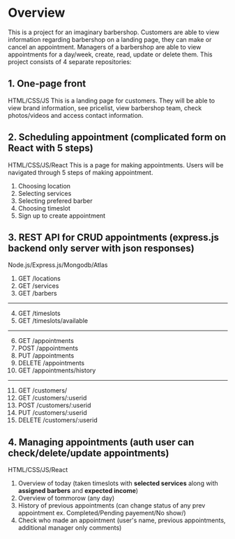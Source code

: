 # Overview

This is a project for an imaginary barbershop. Customers are able to view information regarding barbershop on a landing page, they can make or cancel an appointment. Managers of a barbershop are able to view appointments for a day/week, create, read, update or delete them. 
This project consists of 4 separate repositories:

## 1. One-page front
HTML/CSS/JS
This is a landing page for customers. They will be able to view brand information, see pricelist, view barbershop team, check photos/videos and access contact information.
## 2. Scheduling appointment (complicated form on React with 5 steps)
HTML/CSS/JS/React
This is a page for making appointments. Users will be navigated through 5 steps of making appointment.
1. Choosing location
2. Selecting services
3. Selecting prefered barber
4. Choosing timeslot
5. Sign up to create appointment
## 3. REST API for CRUD appointments (express.js backend only server with json responses)
Node.js/Express.js/Mongodb/Atlas
1. GET /locations
2. GET /services
3. GET /barbers
---
4. GET /timeslots
5. GET /timeslots/available
---
6. GET /appointments
7. POST /appointments
8. PUT /appointments
9. DELETE /appointments
10. GET /appointments/history
---
11. GET /customers/
12. GET /customers/:userid
13. POST /customers/:userid
14. PUT /customers/:userid
15. DELETE /customers/:userid
## 4. Managing appointments (auth user can check/delete/update appointments)
HTML/CSS/JS/React
1. Overview of today (taken timeslots with **selected services** along with **assigned barbers** and **expected income**)
2. Overview of tommorow (any day)
3. History of previous appointments (can change status of any prev appointment ex. Completed/Pending payement/No show/)
4. Check who made an appointment (user's name, previous appointments, additional manager only comments)
